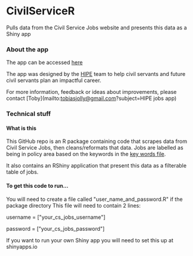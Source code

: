 # CivilServiceR

Pulls data from the Civil Service Jobs website and presents this data as a Shiny app

### About the app

The app can be accessed [here](https://highimpact.shinyapps.io/civil_service_jobs_explorer)

The app was designed by the [HIPE](https://hipe.org.uk/) team to help civil servants and future civil servants plan an impactful career.

For more information, feedback or ideas about improvements, please contact [Toby](mailto:tobiasjolly@gmail.com?subject=HIPE jobs app)

### Technical stuff 

#### What is this

This GitHub repo is an R package containing code that scrapes data from Civil Service Jobs, then cleans/reformats that data. Jobs are labelled as being in policy area based on the keywords in the [key words file](https://github.com/TWJolly/CivilServiceR/blob/master/meta_data/key_words.csv).


It also contains an RShiny application that present this data as a filterable table of jobs. 

#### To get this code to run...

You will need to create a file called "user_name_and_password.R" if the package directory
This file  will need to contain 2 lines:

username = ["your_cs_jobs_username"]

password = ["your_cs_jobs_password"]

If you want to run your own Shiny app you will need to set this up at shinyapps.io

